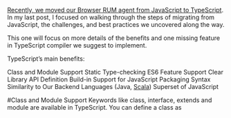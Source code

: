 [Recently, we moved our Browser RUM agent from JavaScript to TypeScript](https://blog.appdynamics.com/devops/8-steps-migrating-javascript-typescript/). In my last post, I focused on walking through the steps of migrating from JavaScript, the challenges, and best practices we uncovered along the way.

This one will focus on more details of the benefits and one missing feature in TypeScript compiler we suggest to implement.

TypeScript’s main benefits:

Class and Module Support
Static Type-checking
ES6 Feature Support
Clear Library API Definition
Build-in Support for JavaScript Packaging
Syntax Similarity to Our Backend Languages (Java, [Scala](http://www.slideshare.net/razvanc/quick-typescript-vs-scala-sample))
Superset of JavaScript

#Class and Module Support
Keywords like class, interface, extends and module are available in TypeScript.
You can define a class as
